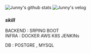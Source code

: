![Junny's github stats](https://github-readme-stats.vercel.app/api?username=Junnyjun&show_icons=true)
![Junny's velog](https://velog.io/@junny8643)
### *skill*    
   
 BACKEND : SRPING BOOT  
 INFRA : DOCKER AWS K8S JENKINs
 
 
 DB : POSTGRE , MYSQL     



 
 





